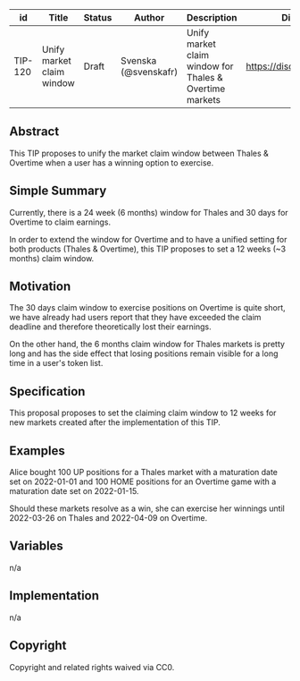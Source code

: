 | id | Title | Status | Author | Description | Discussions to | Created |
| ----------- | ----------- | ----------- | ----------- | ----------- | ----------- | ----------- |
| TIP-120 | Unify market claim window | Draft | Svenska (@svenskafr) | Unify market claim window for Thales & Overtime markets | https://discord.gg/rPpPcMXSeU | 2023-01-10


## Abstract

This TIP proposes to unify the market claim window between Thales & Overtime when a user has a winning option to exercise.
 
## Simple Summary
 
Currently, there is a 24 week (6 months) window for Thales and 30 days for Overtime to claim earnings.

In order to extend the window for Overtime and to have a unified setting for both products (Thales & Overtime), this TIP proposes to set a 12 weeks (~3 months) claim window. 

## Motivation
 
The 30 days claim window to exercise positions on Overtime is quite short, we have already had users report that they have exceeded the claim deadline and therefore theoretically lost their earnings.

On the other hand, the 6 months claim window for Thales markets is pretty long and has the side effect that losing positions remain visible for a long time in a user's token list.

## Specification 

This proposal proposes to set the claiming claim window to 12 weeks for new markets created after the implementation of this TIP.

## Examples  

Alice bought 100 UP positions for a Thales market with a maturation date set on 2022-01-01 and 100 HOME positions for an Overtime game with a maturation date set on 2022-01-15.

Should these markets resolve as a win, she can exercise her winnings until 2022-03-26 on Thales and 2022-04-09 on Overtime.

## Variables

n/a
 
## Implementation

n/a

## Copyright
 
Copyright and related rights waived via CC0.
